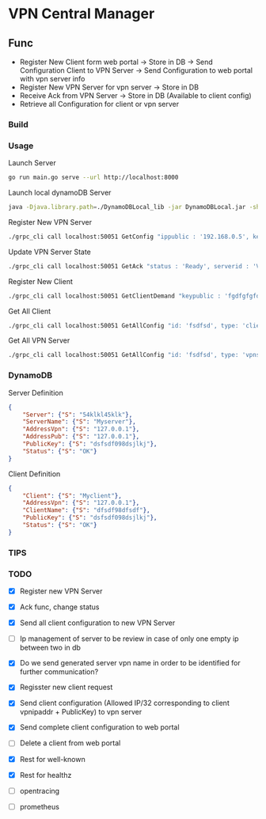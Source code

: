 # VPN Central Manager

## Func

- Register New Client form web portal -> Store in DB -> Send Configuration Client to VPN Server -> Send Configuration to web portal with vpn server info
- Register New VPN Server for vpn server -> Store in DB
- Receive Ack from VPN Server -> Store in DB (Available to client config)
- Retrieve all Configuration for client or vpn server

### Build

### Usage

Launch Server

```sh
go run main.go serve --url http://localhost:8000
```

Launch local dynamoDB Server

```sh
java -Djava.library.path=./DynamoDBLocal_lib -jar DynamoDBLocal.jar -sharedDb
```

Register New VPN Server

```sh
./grpc_cli call localhost:50051 GetConfig "ippublic : '192.168.0.5', keypublic : 'fdjlfdsjkf989dfjsklj', hostname : 'Server1'"
```

Update VPN Server State

```sh
./grpc_cli call localhost:50051 GetAck "status : 'Ready', serverid : 'VcnfxJcuibnfbmta'"
```

Register New Client

```sh
./grpc_cli call localhost:50051 GetClientDemand "keypublic : 'fgdfgfgfdg867gfdgdf', hostname : 'Myclient1'"
```

Get All Client

```sh
./grpc_cli call localhost:50051 GetAllConfig "id: 'fsdfsd', type: 'client'"
```

Get All VPN Server

```sh
./grpc_cli call localhost:50051 GetAllConfig "id: 'fsdfsd', type: 'vpnserver'"
```

### DynamoDB

Server Definition

```json
{
    "Server": {"S": "54klkl45klk"},
    "ServerName": {"S": "Myserver"},
    "AddressVpn": {"S": "127.0.0.1"},
    "AddressPub": {"S": "127.0.0.1"},
    "PublicKey": {"S": "dsfsdf098dsjlkj"},
    "Status": {"S": "OK"}
}
```

Client Definition

```json
{
    "Client": {"S": "Myclient"},
    "AddressVpn": {"S": "127.0.0.1"},
    "ClientName": {"S": "dfsdf98dfsdf"},
    "PublicKey": {"S": "dsfsdf098dsjlkj"},
    "Status": {"S": "OK"}
}
```

### TIPS

### TODO

- [x] Register new VPN Server
- [x] Ack func, change status
- [x] Send all client configuration to new VPN Server
- [ ] Ip management of server to be review in case of only one empty ip between two in db
- [x] Do we send generated server vpn name in order to be identified for further communication?

- [x] Regisster new client request
- [x] Send client configuration (Allowed IP/32 corresponding to client vpnipaddr + PublicKey) to vpn server
- [x] Send complete client configuration to web portal
- [ ] Delete a client from web portal

- [x] Rest for well-known
- [x] Rest for healthz
- [ ] opentracing
- [ ] prometheus
